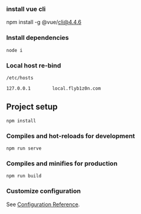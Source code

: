 ### install vue cli
npm install -g @vue/cli@4.4.6

### Install dependencies
```
node i
```


### Local host re-bind
```
/etc/hosts

127.0.0.1        local.flyb1z0n.com
```




## Project setup
```
npm install
```

### Compiles and hot-reloads for development
```
npm run serve
```

### Compiles and minifies for production
```
npm run build
```

### Customize configuration
See [Configuration Reference](https://cli.vuejs.org/config/).
